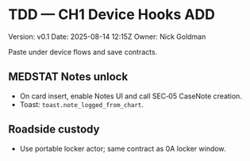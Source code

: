 # TDD — CH1 Device Hooks ADD
Version: v0.1
Date: 2025-08-14 12:15Z
Owner: Nick Goldman

Paste under device flows and save contracts.

## MEDSTAT Notes unlock
- On card insert, enable Notes UI and call SEC‑05 CaseNote creation.
- Toast: `toast.note_logged_from_chart`.

## Roadside custody
- Use portable locker actor; same contract as 0A locker window.
